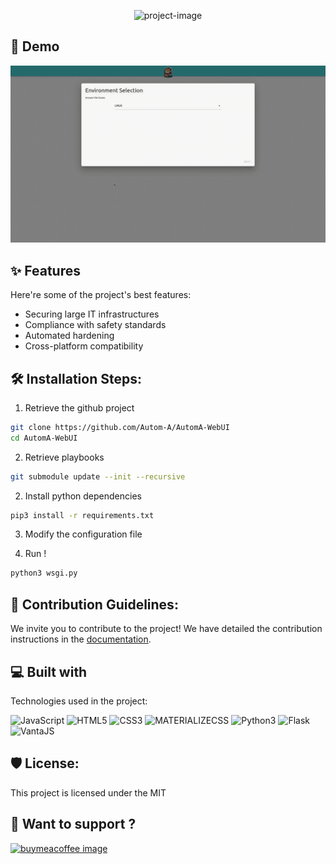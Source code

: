 <p align="center"><img src="https://socialify.git.ci/Autom-A/Automa-WebUI/image?description=1&amp;descriptionEditable=Harden%20your%20system%20easily%20!&amp;font=Raleway&amp;forks=1&amp;issues=1&amp;logo=https%3A%2F%2Favatars.githubusercontent.com%2Fu%2F148574937%3Fs%3D200%26v%3D4&amp;name=1&amp;owner=1&amp;pattern=Signal&amp;pulls=1&amp;stargazers=1&amp;theme=Auto" alt="project-image">

## 🚀 Demo

![gif file to demonstrate](demo.gif)

## ✨ Features

Here're some of the project's best features:

*   Securing large IT infrastructures
*   Compliance with safety standards
*   Automated hardening
*   Cross-platform compatibility

## 🛠️ Installation Steps:

1. Retrieve the github project

```bash
git clone https://github.com/Autom-A/AutomA-WebUI
cd AutomA-WebUI 
```

2. Retrieve playbooks
```bash
git submodule update --init --recursive
```

2. Install python dependencies

```bash
pip3 install -r requirements.txt
```

3. Modify the configuration file

4. Run !

```bash
python3 wsgi.py
```

## 🍰 Contribution Guidelines:

We invite you to contribute to the project! We have detailed the contribution instructions in the [documentation](https://autom-a.github.io/developers_documentation/contribute/index.html).
  
## 💻 Built with

Technologies used in the project:

![JavaScript](https://img.shields.io/badge/JavaScript-F7DF1E?style=for-the-badge&logo=javascript&logoColor=black)
![HTML5](https://img.shields.io/badge/HTML-239120?style=for-the-badge&logo=html5&logoColor=white)
![CSS3](https://img.shields.io/badge/CSS-239120?&style=for-the-badge&logo=css3&logoColor=white)
![MATERIALIZECSS](https://img.shields.io/badge/MaterializeCSS-ee6e73?style=for-the-badge)
![Python3](https://img.shields.io/badge/Python-3776AB?style=for-the-badge&logo=python&logoColor=white)
![Flask](https://img.shields.io/badge/Flask-000000?style=for-the-badge&logo=flask&logoColor=white)
![VantaJS](https://img.shields.io/badge/VantaJS-000000?style=for-the-badge&logo=)

## 🛡️ License:

This project is licensed under the MIT

## 🌟 Want to support ?

[![buymeacoffee image](https://img.buymeacoffee.com/button-api/?text=Buy%20me%20a%20coffee&emoji=&slug=Mijux&button_colour=FFDD00&font_colour=000000&font_family=Inter&outline_colour=000000&coffee_colour=ffffff)](https://www.buymeacoffee.com/mijux)

